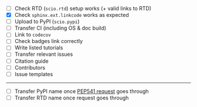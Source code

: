 - [ ] Check RTD (`scio.rtd`) setup works (+ valid links to RTD)
- [x] Check `sphinx.ext.linkcode` works as expected
- [ ] Upload to PyPI (`scio.pypi`)
- [ ] Transfer CI (including OS & doc build)
- [ ] Link to `codecov`
- [ ] Check badges link correctly
- [ ] Write listed tutorials
- [ ] Transfer relevant issues
- [ ] Citation guide
- [ ] Contributors
- [ ] Issue templates

----

- [ ] Transfer PyPI name once [PEP541 request](https://github.com/pypi/support/issues/6146) goes through
- [ ] Transfer RTD name once request goes through
